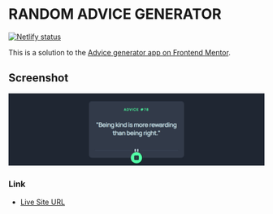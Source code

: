 # RANDOM ADVICE GENERATOR
[![Netlify status](https://api.netlify.com/api/v1/badges/b18de785-82ae-4e13-9cc8-60cc2f8c54f7/deploy-status)](https://app.netlify.com/sites/lena-advice/deploys)

This is a solution to the [Advice generator app on Frontend Mentor](https://www.frontendmentor.io/challenges/advice-generator-app-QdUG-13db). 

## Screenshot
![solution screenshot](./images/screenshot.png)

### Link
- [Live Site URL](https://lena-advice.netlify.app)
